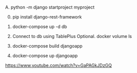 A. python -m django startproject myproject

0. pip install django-rest-framework

1. docker-compose up -d db
2. Connect to db using TablePlus
Optional. docker volume ls 
3. docker-compose build djangoapp
4. docker-compose up djangoapp



https://www.youtube.com/watch?v=GaPAGkJDzGQ